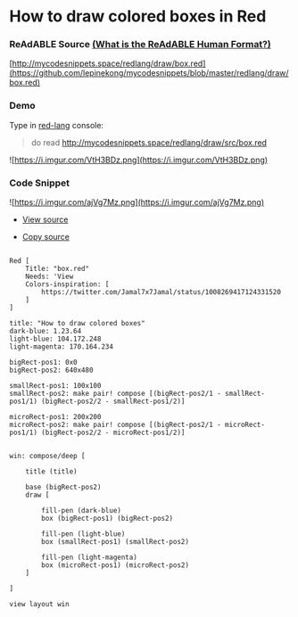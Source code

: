 
# How to draw colored boxes in Red


### ReAdABLE Source [(What is the ReAdABLE Human Format?)](http://readablehumanformat.com)

[http://mycodesnippets.space/redlang/draw/box.red](https://github.com/lepinekong/mycodesnippets/blob/master/redlang/draw/box.red)


### Demo

Type in [red-lang](https://www.red-lang.org/p/download.html) console: 
>do read http://mycodesnippets.space/redlang/draw/src/box.red

![https://i.imgur.com/VtH3BDz.png](https://i.imgur.com/VtH3BDz.png)
                    

### Code Snippet

![https://i.imgur.com/ajVg7Mz.png](https://i.imgur.com/ajVg7Mz.png)
                    
- [View source](https://github.com/lepinekong/mycodesnippets/blob/master/redlang/src/box.red)
                        
- [Copy source](https://raw.githubusercontent.com/lepinekong/mycodesnippets/master/redlang/src/box.red)
                        


```red

Red [
    Title: "box.red"
    Needs: 'View
    Colors-inspiration: [
        https://twitter.com/Jamal7x7Jamal/status/1008269417124331520
    ]
]

title: "How to draw colored boxes"
dark-blue: 1.23.64
light-blue: 104.172.248
light-magenta: 170.164.234

bigRect-pos1: 0x0
bigRect-pos2: 640x480

smallRect-pos1: 100x100
smallRect-pos2: make pair! compose [(bigRect-pos2/1 - smallRect-pos1/1) (bigRect-pos2/2 - smallRect-pos1/2)]

microRect-pos1: 200x200
microRect-pos2: make pair! compose [(bigRect-pos2/1 - microRect-pos1/1) (bigRect-pos2/2 - microRect-pos1/2)]


win: compose/deep [

    title (title)

    base (bigRect-pos2)
    draw [

        fill-pen (dark-blue) 
        box (bigRect-pos1) (bigRect-pos2)

        fill-pen (light-blue)
        box (smallRect-pos1) (smallRect-pos2)

        fill-pen (light-magenta)
        box (microRect-pos1) (microRect-pos2)        
    ]

]

view layout win

        
```


